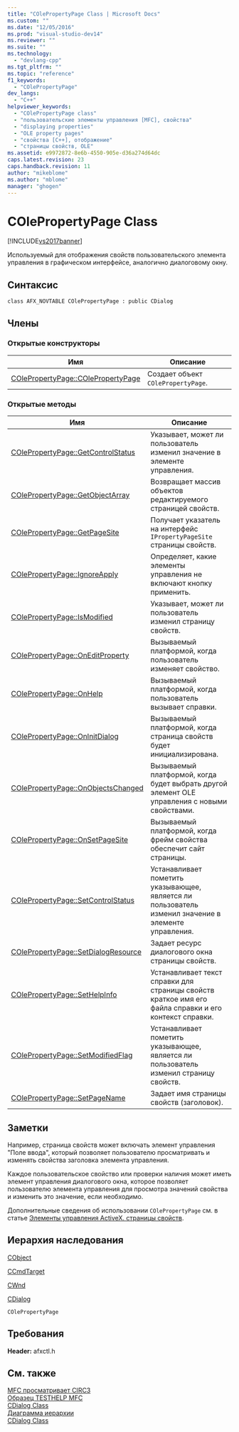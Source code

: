 ```yaml
---
title: "COlePropertyPage Class | Microsoft Docs"
ms.custom: ""
ms.date: "12/05/2016"
ms.prod: "visual-studio-dev14"
ms.reviewer: ""
ms.suite: ""
ms.technology: 
  - "devlang-cpp"
ms.tgt_pltfrm: ""
ms.topic: "reference"
f1_keywords: 
  - "COlePropertyPage"
dev_langs: 
  - "C++"
helpviewer_keywords: 
  - "COlePropertyPage class"
  - "пользовательские элементы управления [MFC], свойства"
  - "displaying properties"
  - "OLE property pages"
  - "свойства [C++], отображение"
  - "страницы свойств, OLE"
ms.assetid: e9972872-8e6b-4550-905e-d36a274d64dc
caps.latest.revision: 23
caps.handback.revision: 11
author: "mikeblome"
ms.author: "mblome"
manager: "ghogen"
---
```

# COlePropertyPage Class
[!INCLUDE[vs2017banner](../../assembler/inline/includes/vs2017banner.md)]

Используемый для отображения свойств пользовательского элемента управления в графическом интерфейсе, аналогично диалоговому окну.  
  
## Синтаксис  
  
```  
class AFX_NOVTABLE COlePropertyPage : public CDialog  
```  
  
## Члены  
  
### Открытые конструкторы  
  
|Имя|Описание|  
|---------|--------------|  
|[COlePropertyPage::COlePropertyPage](../Topic/COlePropertyPage::COlePropertyPage.md)|Создает объект `COlePropertyPage`.|  
  
### Открытые методы  
  
|Имя|Описание|  
|---------|--------------|  
|[COlePropertyPage::GetControlStatus](../Topic/COlePropertyPage::GetControlStatus.md)|Указывает, может ли пользователь изменил значение в элементе управления.|  
|[COlePropertyPage::GetObjectArray](../Topic/COlePropertyPage::GetObjectArray.md)|Возвращает массив объектов редактируемого страницей свойств.|  
|[COlePropertyPage::GetPageSite](../Topic/COlePropertyPage::GetPageSite.md)|Получает указатель на интерфейс `IPropertyPageSite` страницы свойств.|  
|[COlePropertyPage::IgnoreApply](../Topic/COlePropertyPage::IgnoreApply.md)|Определяет, какие элементы управления не включают кнопку применить.|  
|[COlePropertyPage::IsModified](../Topic/COlePropertyPage::IsModified.md)|Указывает, может ли пользователь изменил страницу свойств.|  
|[COlePropertyPage::OnEditProperty](../Topic/COlePropertyPage::OnEditProperty.md)|Вызываемый платформой, когда пользователь изменяет свойство.|  
|[COlePropertyPage::OnHelp](../Topic/COlePropertyPage::OnHelp.md)|Вызываемый платформой, когда пользователь вызывает справки.|  
|[COlePropertyPage::OnInitDialog](../Topic/COlePropertyPage::OnInitDialog.md)|Вызываемый платформой, когда страница свойств будет инициализирована.|  
|[COlePropertyPage::OnObjectsChanged](../Topic/COlePropertyPage::OnObjectsChanged.md)|Вызываемый платформой, когда будет выбрать другой элемент OLE управления с новыми свойствами.|  
|[COlePropertyPage::OnSetPageSite](../Topic/COlePropertyPage::OnSetPageSite.md)|Вызываемый платформой, когда фрейм свойства обеспечит сайт страницы.|  
|[COlePropertyPage::SetControlStatus](../Topic/COlePropertyPage::SetControlStatus.md)|Устанавливает пометить указывающее, является ли пользователь изменил значение в элементе управления.|  
|[COlePropertyPage::SetDialogResource](../Topic/COlePropertyPage::SetDialogResource.md)|Задает ресурс диалогового окна страницы свойств.|  
|[COlePropertyPage::SetHelpInfo](../Topic/COlePropertyPage::SetHelpInfo.md)|Устанавливает текст справки для страницы свойств краткое имя его файла справки и его контекст справки.|  
|[COlePropertyPage::SetModifiedFlag](../Topic/COlePropertyPage::SetModifiedFlag.md)|Устанавливает пометить указывающее, является ли пользователь изменил страницу свойств.|  
|[COlePropertyPage::SetPageName](../Topic/COlePropertyPage::SetPageName.md)|Задает имя страницы свойств \(заголовок\).|  
  
## Заметки  
 Например, страница свойств может включать элемент управления "Поле ввода", который позволяет пользователю просматривать и изменять свойства заголовка элемента управления.  
  
 Каждое пользовательское свойство или проверки наличия может иметь элемент управления диалогового окна, которое позволяет пользователю элемента управления для просмотра значений свойства и изменить это значение, если необходимо.  
  
 Дополнительные сведения об использовании `COlePropertyPage` см. в статье [Элементы управления ActiveX. страницы свойств](../../mfc/mfc-activex-controls-property-pages.md).  
  
## Иерархия наследования  
 [CObject](../Topic/CObject%20Class.md)  
  
 [CCmdTarget](../Topic/CCmdTarget%20Class.md)  
  
 [CWnd](../Topic/CWnd%20Class.md)  
  
 [CDialog](../../mfc/reference/cdialog-class.md)  
  
 `COlePropertyPage`  
  
## Требования  
 **Header:**  afxctl.h  
  
## См. также  
 [MFC просматривает CIRC3](../../top/visual-cpp-samples.md)   
 [Образец TESTHELP MFC](../../top/visual-cpp-samples.md)   
 [CDialog Class](../../mfc/reference/cdialog-class.md)   
 [Диаграмма иерархии](../../mfc/hierarchy-chart.md)   
 [CDialog Class](../../mfc/reference/cdialog-class.md)